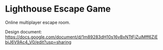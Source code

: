 # Lighthouse Escape Game
 Online multiplayer escape room.

Design document:
https://docs.google.com/document/d/1m89283dH10s16vBxNTtFjZulMff6ZiEbjJ6V9Ac4_V0/edit?usp=sharing
